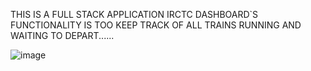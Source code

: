 THIS IS A FULL STACK APPLICATION
IRCTC DASHBOARD`S FUNCTIONALITY IS TOO KEEP TRACK OF ALL TRAINS RUNNING AND WAITING TO DEPART......




![image](https://github.com/Samysr17/Dashboard/assets/108344579/44201197-ac98-42b3-8968-06a57267a238)

